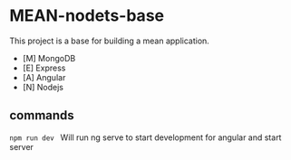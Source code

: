 # MEAN-nodets-base

This project is a base for building a mean application.

- [M] MongoDB
- [E] Express
- [A] Angular
- [N] Nodejs

## commands


```npm run dev ```
Will run ng serve to start development for angular and start server

